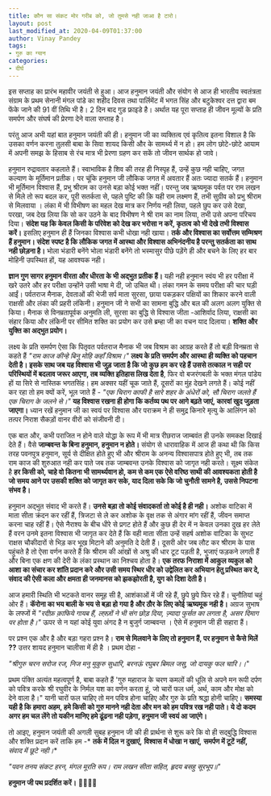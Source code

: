 ```yaml
---
title: कौन सा संकट मोर गरीब को, जो तुमसे नही जाआ है टारो।
layout: post
last_modified_at: 2020-04-09T01:37:00
author: Vinay Pandey
tags:
- गुरु का ग्यान
categories:
- दीर्घ
---
```

इस सप्ताह का प्रारंभ  महावीर जयंती से हुआ।  आज हनुमान जयंती और संयोग से आज ही भारतीय स्वतंत्रता संग्राम के प्रथम सेनानी मंगल पांडे का शहीद दिवस तथा पार्लिमेंट में भगत सिंह और बटुकेश्वर दत्त द्वारा बम फेंके जाने की 91 वीं तिथि भी है। 2 दिन बाद गुड फ्राइडे है। अर्थात यह पूरा सप्ताह ही जीवन मूल्यों के प्रति समर्पण और संघर्ष की प्रेरणा देने वाला सप्ताह है।

परंतु आज अभी यहां बात हनुमान जयंती की ही। हनुमान जी का व्यक्तित्व एवं कृतित्व इतना विशाल है कि उसका वर्णन करना तुलसी बाबा के सिवा शायद किसी और के सामर्थ्य में न हो।  हम लोग छोटे-छोटे आयाम में अपनी समझ के हिसाब से रंच मात्र भी प्रेरणा ग्रहण कर सकें तो जीवन सार्थक हो जावे। 

हनुमान रुद्रावतार कहलाते हैं। स्वाभाविक है शिव की तरह ही निस्पृह हैं, उन्हें कुछ नही चाहिए, जगत कल्याण के मूर्तिमान प्रतीक। पर चूंकि हनुमान जी लौकिक जगत में अवतार हैं अतः ज्यादा सतर्क हैं। हनुमान भी मूर्तिमान विश्वास हैं, प्रभु श्रीराम का उनसे बड़ा कोई भक्त नहीं। परन्तु जब ऋष्यमूक पर्वत पर राम लखन से मिले तो रूप बदल कर, पूरी सतर्कता से, पहले पुष्टि की क़ि यही राम लक्ष्मण हैं, तभी सुग्रीव को प्रभु श्रीराम से मिलवाया । लंका में भी विभीषण का महल देख मात्र कर निर्णय नही लिया, पहले छुप कर उसे देखा, परखा, जब देख लिया कि सो कर उठने के बाद विभीषण ने श्री राम का नाम लिया, तभी उसे अपना परिचय दिया। **संदेश यह कि केवल किसी के परिवेश को देख कर भरोसा न करें, कृतत्व को भी देखे तभी विश्वास करें।** इसलिए हनुमान ही हैं जिनका विश्वास कभी धोखा नही खाया। **तर्क और विश्वास का सर्वोत्तम सम्मिश्रण हैं हनुमान। संदेश स्पष्ट है कि लौकिक जगत में आस्था और विश्वास अभिनंदनीय है परन्तु सतर्कता का साथ नही छोड़ना है।** भोला भंडारी बनेंगे भोला भंडारी  बनेंगे तो भस्मासुर पीछे पड़ेंगे ही और बचने के लिए हर बार मोहिनी उपस्थित हों, यह आवश्यक नही। 

**ज्ञान गुण सागर हनुमान वीरता और धीरता के भी अद्भुत प्रतीक हैं।** यही नही हनुमान स्वंय भी हर परीक्षा में खरे उतरे और हर परीक्षा उन्होंने उसी भाषा मे दी, जो उचित थी। लंका  गमन के समय परीक्षा की चार घड़ी आईं। पर्वतराज मैनाक, देवताओं की भेजी सर्प माता सुरसा, छाया पकड़कर पक्षियों का शिकार करने वाली राक्षसी और लंका की प्रहरी लंकिनी। हनुमान जी ने सभी का सामना बुद्धि और बल की अलग अलग युक्ति से किया। मैनाक से विनम्रतापूर्वक अनुमति ली, सुरसा का बुद्धि से विश्वास जीता -आशिर्वाद लिया, राक्षसी का संहार किया और लंकिनी पर सीमित शक्ति का प्रयोग कर उसे ब्रम्हा जी का वचन याद दिलाया। **शक्ति और युक्ति का अद्भुत प्रयोग।**

लक्ष्य के प्रति समर्पण ऐसा कि पितृवत पर्वतराज मैनाक भी जब विश्राम का आग्रह करते हैं तो बड़ी विनम्रता से कहते हैं *"राम काज कीन्हे बिनु मोहि कहाँ विश्राम।"* **लक्ष्य के प्रति समर्पण और आस्था ही व्यक्ति को पहचान देती है। इसके साथ जब यह विश्वास भी जुड़ जाता है कि जो कुछ हम कर रहे हैं उससे तत्काल न सही पर परिस्थियों में बदलाव जरूर आएगा, तब व्यक्ति इतिहास लिख देता है**, फिर वो बजरंगबली के भक्त मंगल पांडेय हों या सिरे से नास्तिक भगतसिंह। हम अक्सर यहीं चूक जाते हैं, दूसरों का मुंह देखने लगते हैं। कोई नहीं कर रहा तो हम क्यों करें, भूल जाते हैं - 
*"एक चिराग काफी है सारे शहर के अंधेरों को,*
*सौ चिराग जलते हैं एक चिराग के जलने से।"*
**यह विश्वास रखना ही होगा कि कर्तव्य पथ पर आगे बढ़ते जाएं, कारवां खुद जुड़ता जाएगा।** ध्यान रखें हनुमान जी का स्वयं पर विश्वास और पराक्रम ने ही समुद्र किनारे मृत्यु के आलिंगन को तत्पर निराश सैकड़ों वानर वीरों को संजीवनी दी।

एक बात और, कभी पराजित न होने वाले योद्धा के रूप में भी मात्र रीछराज जाम्बवंत ही उनके समकक्ष दिखाई देते हैं। वैसे **जाम्बवन्त के बिना हनुमान, हनुमान न होते।** संयोग से धारावाहिक में आज ही कथा थी कि किस तरह पवनपुत्र हनुमान, सूर्य से दीक्षित होते हुए भी और श्रीराम के अनन्य विश्वासपात्र होते हुए भी, तब तक राम काज की शुरुआत नही कर पाते जब तक जाम्बवन्त उनके विश्वास को जागृत नही करते। सूक्ष्म संकेत है **हर किसी को, चाहे वो कितना भी सामर्थ्यवान हो, कम से कम एक ऐसे वरिष्ठ साथी की आवश्यकता होती है जो समय आने पर उसकी शक्ति को जागृत कर सके, याद दिला सके कि जो चुनौती सामने है, उससे निपटना संभव है।** 

हनुमान अद्भुत संवाद भी करते हैं। **उनसे बड़ा तो कोई संवादकर्ता तो कोई है ही नही।** अशोक वाटिका में माता सीता क्रंदन कर रहीं हैं, त्रिजटा से ले कर अशोक के वृक्ष तक से अंगार मांग रहीं हैं, जीवन समाप्त करना चाह रहीं हैं। ऐसे नैराश्य के बीच धीरे से प्रगट होते हैं और कुछ ही देर में न केवल उनका दुख हर लेते हैं वरन उनमे इतना विश्वास भी जागृत कर देते हैं कि वही माता सीता उन्हें सहर्ष अशोक वाटिका के सुभट राक्षस चौकीदारों से भिड़ कर भूख मिटाने की अनुमति दे देती हैं। दूसरी ओर जब लौट कर श्रीराम के पास पहुंचते है तो ऐसा वर्णन करते हैं कि श्रीराम की आंखों से अश्रु की धार टूट पड़ती है, भुजाएं फड़कने लगती हैं और बिना एक क्षण की देरी के लंका प्रस्थान का निश्चय होता है। **एक तरफ निराशा में आकुल व्यकुल को आशा का संचार कर शांति प्रदान करे और उसी समय स्थिर धीर को उद्वेलित कर अभियान हेतु प्रस्थित कर दे, संवाद की ऐसी कला और क्षमता ही जनमानस को झकझोरती है, युग को दिशा देती है।**

आज हमारी स्थिति भी भटकते वानर समूह सी है, आशंकाओं में जी रहे हैं, छुपे छुपे फिर रहे हैं। चुनौतियां चहुं ओर हैं। **कॅरोना का भय बाली के भय से बड़ा हो गया है और ठौर के लिए कोई ऋष्यमूक नही है।** अग्रज सुभाष के लफ्जों में 
*"रदीफ़ क़ाफिये गायब हैं, लफ़्ज़ों ने भी संग छोड़ दिया,*
*ज़्यादा फुर्सत का लगता है, असर दिमाग पर होता है।"*
ऊपर से न यहां कोई युवा अंगद है न बुजुर्ग जाम्बवन्त । ऐसे में हनुमान जी ही सहारा हैं। 

पर प्रश्न एक और है और बड़ा गहरा प्रश्न है। **राम से मिलवाने के लिए तो हनुमान हैं, पर हनुमान से कैसे मिलें  ??**  उत्तर शायद हनुमान चालीसा में ही है । प्रथम दोहा -

*"श्रीगुरु चरन सरोज रज, निज मनु मुकुरु सुधारि,*
*बरनऊं रघुबर बिमल जसु, जो दायकु फल चारि।।*" 

प्रथम पंक्ति अत्यंत महत्वपूर्ण है, बाबा कहते हैं 'गुरु महाराज के चरण कमलों की धूलि से अपने मन रूपी दर्पण को पवित्र करके श्री रघुवीर के निर्मल यश का वर्णन करता हूं, जो चारों फल धर्म, अर्थ, काम और मोक्ष को देने वाला है।" यानी चारों फल चाहिए तो मन पवित्र होना चाहिए और गुरु के प्रति श्रद्धा होनी चाहिए। **समस्या यही है कि हमारा अहम, हमे  किसी को गुरु मानने नही देता और मन को हम पवित्र रख नही पाते। ये दो कदम अगर हम चल लेंगे तो यकीन मानिए हमे ढूंढना नही पड़ेगा, हनुमान जी स्वयं आ जाएंगे।**

तो आइए, हनुमान जयंती की अगली सुबह हनुमान जी की ही प्रार्थना से शुरू करे कि वो ही सद्बुद्धि विश्वास और शक्ति प्रदान करें ताकि हम -*
**तर्क में दिल न दुखाएं,**
**विश्वास में धोखा न खाएं,**
**समर्पण में टूटें नहीं,**
*संवाद में छूटे नही।**

*"पवन तनय संकट हरन, मंगल मूरति रूप।*
*राम लखन सीता सहित, हृदय बसहु सूरभूप॥"*

**हनुमान जी पथ प्रदर्शित करें।**
🙏🌷🌷🙏


